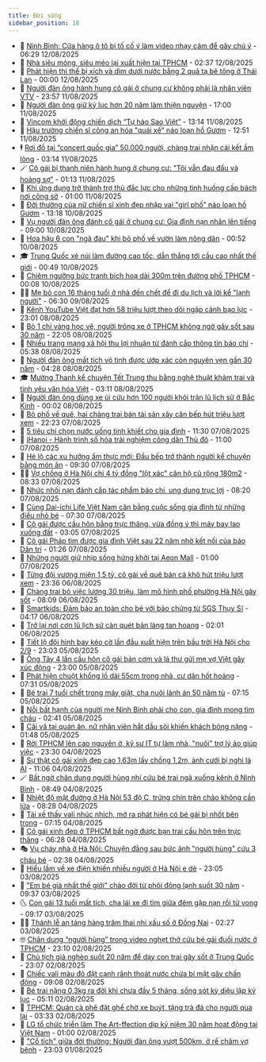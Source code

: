 ```yaml
---
title: Đời sống
sidebar_position: 18
---
```


<!-- dantri-doi-song:START -->
- 🥳 [Ninh Bình: Cửa hàng ô tô bị tố cố ý làm video nhạy cảm để gây chú ý](https://dantri.com.vn/doi-song/ninh-binh-cua-hang-o-to-bi-to-co-y-lam-video-nhay-cam-de-gay-chu-y-20250812132415310.htm) - 06:29 12/08/2025
- 🌁 [Nhà siêu mỏng, siêu méo lại xuất hiện tại TPHCM](https://dantri.com.vn/bat-dong-san/nha-sieu-mong-sieu-meo-lai-xuat-hien-tai-tphcm-20250812032452042.htm) - 02:37 12/08/2025
- 👀 [Phát hiện thi thể bị xích và dìm dưới nước bằng 2 quả tạ bê tông ở Thái Lan](https://dantri.com.vn/doi-song/phat-hien-thi-the-bi-xich-va-dim-duoi-nuoc-bang-2-qua-ta-be-tong-o-thai-lan-20250811225513187.htm) - 00:00 12/08/2025
- 🐻 [Người đàn ông hành hung cô gái ở chung cư không phải là nhân viên VTV](https://dantri.com.vn/doi-song/nguoi-dan-ong-hanh-hung-co-gai-o-chung-cu-khong-phai-la-nhan-vien-vtv-20250812064938207.htm) - 23:57 11/08/2025
- 🦅 [Người đàn ông giữ kỷ lục hơn 20 năm làm thiện nguyện](https://dantri.com.vn/xa-hoi/nguoi-dan-ong-giu-ky-luc-hon-20-nam-lam-thien-nguyen-20250811171628663.htm) - 17:00 11/08/2025
- 🦩 [Vincom khởi động chiến dịch “Tự hào Sao Việt”](https://dantri.com.vn/doi-song/vincom-khoi-dong-chien-dich-tu-hao-sao-viet-20250811195718750.htm) - 13:14 11/08/2025
- 🦏 [Hậu trường chiến sĩ công an hóa &quot;quái xế&quot; náo loạn hồ Gươm](https://dantri.com.vn/doi-song/hau-truong-chien-si-cong-an-hoa-quai-xe-nao-loan-ho-guom-20250811165245761.htm) - 12:51 11/08/2025
- 🕴 [Rơi đồ tại “concert quốc gia” 50.000 người, chàng trai nhận cái kết ấm lòng](https://dantri.com.vn/doi-song/roi-do-tai-concert-quoc-gia-50000-nguoi-chang-trai-nhan-cai-ket-am-long-20250811094553749.htm) - 03:14 11/08/2025
- 🪄 [Cô gái bị thanh niên hành hung ở chung cư: &quot;Tôi vẫn đau đầu và hoảng sợ&quot;](https://dantri.com.vn/doi-song/co-gai-bi-thanh-nien-hanh-hung-o-chung-cu-toi-van-dau-dau-va-hoang-so-20250420205336783.htm) - 01:13 11/08/2025
- 🚦 [Khi ứng dụng trở thành trợ thủ đắc lực cho những tình huống cấp bách nơi công sở](https://dantri.com.vn/doi-song/khi-ung-dung-tro-thanh-tro-thu-dac-luc-cho-nhung-tinh-huong-cap-bach-noi-cong-so-20250805210320437.htm) - 01:00 11/08/2025
- 🤔 [Đời thường của nữ chiến sĩ xinh đẹp nhập vai &quot;girl phố&quot; náo loạn hồ Gươm](https://dantri.com.vn/doi-song/doi-thuong-cua-nu-chien-si-xinh-dep-nhap-vai-girl-pho-nao-loan-ho-guom-20250810192702943.htm) - 13:18 10/08/2025
- 🚦 [Vụ người đàn ông đánh cô gái ở chung cư: Gia đình nạn nhân lên tiếng](https://dantri.com.vn/doi-song/vu-nguoi-dan-ong-danh-co-gai-o-chung-cu-gia-dinh-nan-nhan-len-tieng-20250810141518114.htm) - 09:00 10/08/2025
- 🐎 [Hoa hậu 6 con &quot;ngã đau&quot; khi bỏ phố về vườn làm nông dân](https://dantri.com.vn/doi-song/hoa-hau-6-con-nga-dau-khi-bo-pho-ve-vuon-lam-nong-dan-20250708170302941.htm) - 00:52 10/08/2025
- 🎓 [Trung Quốc xẻ núi làm đường cao tốc, dẫn thẳng tới cầu cao nhất thế giới](https://dantri.com.vn/du-lich/trung-quoc-xe-nui-lam-duong-cao-toc-dan-thang-toi-cau-cao-nhat-the-gioi-20250809232639589.htm) - 00:49 10/08/2025
- 🐘 [Chiêm ngưỡng bức tranh bích hoạ dài 300m trên đường phố TPHCM](https://dantri.com.vn/xa-hoi/chiem-nguong-buc-tranh-bich-hoa-dai-300m-tren-duong-pho-tphcm-20250810025719624.htm) - 00:08 10/08/2025
- 🧑‍🏫 [Mẹ bỏ con 16 tháng tuổi ở nhà đến chết để đi du lịch và lời kể &quot;lạnh người&quot;](https://dantri.com.vn/doi-song/me-bo-con-16-thang-tuoi-o-nha-den-chet-de-di-du-lich-va-loi-ke-lanh-nguoi-20250804130744152.htm) - 06:30 09/08/2025
- 🦒 [Kênh YouTube Việt đạt hơn 58 triệu lượt theo dõi ngập cảnh bạo lực](https://dantri.com.vn/doi-song/kenh-youtube-viet-dat-hon-58-trieu-luot-theo-doi-ngap-canh-bao-luc-20250806172619216.htm) - 23:01 08/08/2025
- 🧰 [Bỏ 1 chỉ vàng học vẽ, người trông xe ở TPHCM không ngờ gây sốt sau 30 năm](https://dantri.com.vn/doi-song/bo-1-chi-vang-hoc-ve-nguoi-trong-xe-o-tphcm-khong-ngo-gay-sot-sau-30-nam-20250808141759616.htm) - 22:05 08/08/2025
- 🧐 [Nhiều trang mạng xã hội thu lợi nhuận từ đánh cắp thông tin báo chí](https://dantri.com.vn/doi-song/nhieu-trang-mang-xa-hoi-thu-loi-nhuan-tu-danh-cap-thong-tin-bao-chi-20250807194955936.htm) - 05:38 08/08/2025
- 🌮 [Người đàn ông mất tích vô tình được ướp xác còn nguyên vẹn gần 30 năm](https://dantri.com.vn/doi-song/nguoi-dan-ong-mat-tich-vo-tinh-duoc-uop-xac-con-nguyen-ven-gan-30-nam-20250808094313224.htm) - 04:28 08/08/2025
- 🎓 [Mường Thanh kể chuyện Tết Trung thu bằng nghệ thuật khảm trai và tình yêu văn hóa Việt](https://dantri.com.vn/doi-song/muong-thanh-ke-chuyen-tet-trung-thu-bang-nghe-thuat-kham-trai-va-tinh-yeu-van-hoa-viet-20250808100655593.htm) - 03:11 08/08/2025
- 🚀 [Người đàn ông dùng xe ủi cứu hơn 100 người khỏi trận lũ lịch sử ở Bắc Kinh](https://dantri.com.vn/doi-song/nguoi-dan-ong-dung-xe-ui-cuu-hon-100-nguoi-khoi-tran-lu-lich-su-o-bac-kinh-20250807230035858.htm) - 00:02 08/08/2025
- 🤖 [Bỏ phố về quê, hai chàng trai bán tài sản xây căn bếp hút triệu lượt xem](https://dantri.com.vn/doi-song/bo-pho-ve-que-hai-chang-trai-ban-tai-san-xay-can-bep-hut-trieu-luot-xem-20250715195312770.htm) - 22:23 07/08/2025
- 🤩 [5 tiêu chí chọn nước uống tinh khiết cho gia đình](https://dantri.com.vn/doi-song/5-tieu-chi-chon-nuoc-uong-tinh-khiet-cho-gia-dinh-20250807171336611.htm) - 11:30 07/08/2025
- 👹 [iHanoi - Hành trình số hóa trải nghiệm công dân Thủ đô](https://dantri.com.vn/doi-song/ihanoi-hanh-trinh-so-hoa-trai-nghiem-cong-dan-thu-do-20250807170743360.htm) - 11:00 07/08/2025
- 🦩 [Hé lộ các xu hướng ẩm thực mới: Đầu bếp trở thành người kể chuyện bằng món ăn](https://dantri.com.vn/doi-song/he-lo-cac-xu-huong-am-thuc-moi-dau-bep-tro-thanh-nguoi-ke-chuyen-bang-mon-an-20250807161746612.htm) - 09:30 07/08/2025
- 🧑‍🏫 [Vợ chồng ở Hà Nội chi 4 tỷ đồng &quot;lột xác&quot; căn hộ cũ rộng 180m2](https://dantri.com.vn/doi-song/vo-chong-o-ha-noi-chi-4-ty-dong-lot-xac-can-ho-cu-rong-180m2-20250807100509745.htm) - 08:33 07/08/2025
- 🌈 [Nhức nhối nạn đánh cắp tác phẩm báo chí, ung dung trục lợi](https://dantri.com.vn/doi-song/nhuc-nhoi-nan-danh-cap-tac-pham-bao-chi-ung-dung-truc-loi-20250804203043708.htm) - 08:20 07/08/2025
- 💃 [Cùng Dai-ichi Life Việt Nam cân bằng cuộc sống gia đình từ những điều nhỏ bé](https://dantri.com.vn/doi-song/cung-dai-ichi-life-viet-nam-can-bang-cuoc-song-gia-dinh-tu-nhung-dieu-nho-be-20250807121158199.htm) - 07:30 07/08/2025
- 💂 [Cô gái được cầu hôn bằng trực thăng, vừa đồng ý thì máy bay lao xuống đất](https://dantri.com.vn/doi-song/co-gai-duoc-cau-hon-bang-truc-thang-vua-dong-y-thi-may-bay-lao-xuong-dat-20250807080925914.htm) - 03:05 07/08/2025
- 🦏 [Cô gái Pháp tìm được gia đình Việt sau 22 năm nhờ kết nối của báo Dân trí](https://dantri.com.vn/doi-song/co-gai-phap-tim-duoc-gia-dinh-viet-sau-22-nam-nho-ket-noi-cua-bao-dan-tri-20250806202037701.htm) - 01:26 07/08/2025
- 🤡 [Những người giữ nhịp sống hứng khởi tại Aeon Mall](https://dantri.com.vn/doi-song/nhung-nguoi-giu-nhip-song-hung-khoi-tai-aeon-mall-20250806170300777.htm) - 01:00 07/08/2025
- 🫶 [Từng đội vương miện 1,5 tỷ, cô gái về quê bán cá khô hút triệu lượt xem](https://dantri.com.vn/doi-song/tung-doi-vuong-mien-15-ty-co-gai-ve-que-ban-ca-kho-hut-trieu-luot-xem-20250803004641989.htm) - 23:36 06/08/2025
- 💪 [Chàng trai bỏ việc lương 30 triệu, làm mô hình phố phường Hà Nội gây sốt](https://dantri.com.vn/doi-song/chang-trai-bo-viec-luong-30-trieu-lam-mo-hinh-pho-phuong-ha-noi-gay-sot-20250805154354784.htm) - 08:09 06/08/2025
- 🦅 [Smartkids: Đảm bảo an toàn cho bé với bảo chứng từ SGS Thụy Sĩ](https://dantri.com.vn/doi-song/smartkids-dam-bao-an-toan-cho-be-voi-bao-chung-tu-sgs-thuy-si-20250806090234225.htm) - 04:17 06/08/2025
- 🧠 [Trở lại nơi cơn lũ lịch sử càn quét bản làng tan hoang](https://dantri.com.vn/doi-song/tro-lai-noi-con-lu-lich-su-can-quet-ban-lang-tan-hoang-20250806070910302.htm) - 02:01 06/08/2025
- 🦅 [Tiết lộ đội hình bay kéo cờ lần đầu xuất hiện trên bầu trời Hà Nội cho 2/9](https://dantri.com.vn/doi-song/tiet-lo-doi-hinh-bay-keo-co-lan-dau-xuat-hien-tren-bau-troi-ha-noi-cho-29-20250728184658742.htm) - 23:03 05/08/2025
- 💪 [Ông Tây 4 lần cầu hôn cô gái bán cơm và lá thư gửi mẹ vợ Việt gây xúc động](https://dantri.com.vn/doi-song/ong-tay-4-lan-cau-hon-co-gai-ban-com-va-la-thu-gui-me-vo-viet-gay-xuc-dong-20250805124324017.htm) - 23:00 05/08/2025
- 🧐 [Phát hiện chuột khổng lồ dài 55cm trong nhà, cư dân hốt hoảng](https://dantri.com.vn/doi-song/phat-hien-chuot-khong-lo-dai-55cm-trong-nha-cu-dan-hot-hoang-20250805000636345.htm) - 07:31 05/08/2025
- 👀 [Bé trai 7 tuổi chết trong máy giặt, cha nuôi lãnh án 50 năm tù](https://dantri.com.vn/doi-song/be-trai-7-tuoi-chet-trong-may-giat-cha-nuoi-lanh-an-50-nam-tu-20250805011248782.htm) - 07:15 05/08/2025
- 🎉 [Nỗi bất hạnh của người mẹ Ninh Bình phải cho con, gia đình mong tìm cháu](https://dantri.com.vn/doi-song/noi-bat-hanh-cua-nguoi-me-ninh-binh-phai-cho-con-gia-dinh-mong-tim-chau-20250704112948055.htm) - 02:41 05/08/2025
- 💂 [Cãi vã tại quán ăn, nữ nhân viên hắt dầu sôi khiến khách bỏng nặng](https://dantri.com.vn/doi-song/cai-va-tai-quan-an-nu-nhan-vien-hat-dau-soi-khien-khach-bong-nang-20250805014324410.htm) - 01:48 05/08/2025
- 🚀 [Rời TPHCM lên cao nguyên ở, kỹ sư IT tự làm nhà, &quot;nuôi&quot; trợ lý ảo giúp việc](https://dantri.com.vn/doi-song/roi-tphcm-len-cao-nguyen-o-ky-su-it-tu-lam-nha-nuoi-tro-ly-ao-giup-viec-20250708143240229.htm) - 23:30 04/08/2025
- 👹 [Sự thật cô gái xinh đẹp cao 1,63m lấy chồng 1,2m, ảnh cưới bị nghi là AI](https://dantri.com.vn/doi-song/su-that-co-gai-xinh-dep-cao-163m-lay-chong-12m-anh-cuoi-bi-nghi-la-ai-20250804150637978.htm) - 11:06 04/08/2025
- 🪄 [Bất ngờ chân dung người hùng nhí cứu bé trai ngã xuống kênh ở Ninh Bình](https://dantri.com.vn/doi-song/bat-ngo-chan-dung-nguoi-hung-nhi-cuu-be-trai-nga-xuong-kenh-o-ninh-binh-20250804134358427.htm) - 08:49 04/08/2025
- 🌁 [Nhiệt độ mặt đường ở Hà Nội 53 độ C, trứng chín trên chảo không cần lửa](https://dantri.com.vn/doi-song/nhiet-do-mat-duong-o-ha-noi-53-do-c-trung-chin-tren-chao-khong-can-lua-20250804144319214.htm) - 08:28 04/08/2025
- 🌋 [Tài xế thấy vali nhúc nhích, mở ra phát hiện có bé gái bị nhốt bên trong](https://dantri.com.vn/doi-song/tai-xe-thay-vali-nhuc-nhich-mo-ra-phat-hien-co-be-gai-bi-nhot-ben-trong-20250804140413027.htm) - 07:15 04/08/2025
- 🦆 [Cô gái xinh đẹp ở TPHCM  bất ngờ được bạn trai cầu hôn trên trực thăng](https://dantri.com.vn/doi-song/co-gai-xinh-dep-o-tphcm-bat-ngo-duoc-ban-trai-cau-hon-tren-truc-thang-20250804131337934.htm) - 06:28 04/08/2025
- 🎭 [Vụ cháy nhà ở Hà Nội: Chuyện đằng sau bức ảnh &quot;người hùng&quot; cứu 3 cháu bé](https://dantri.com.vn/doi-song/vu-chay-nha-o-ha-noi-chuyen-dang-sau-buc-anh-nguoi-hung-cuu-3-chau-be-20250803213005664.htm) - 02:38 04/08/2025
- 🤡 [Hiểu lầm về xe điện khiến nhiều người ở Hà Nội e dè](https://dantri.com.vn/doi-song/hieu-lam-ve-xe-dien-khien-nhieu-nguoi-o-ha-noi-e-de-20250730174914914.htm) - 23:05 03/08/2025
- 🦩 [&quot;Em bé già nhất thế giới&quot; chào đời từ phôi đông lạnh suốt 30 năm](https://dantri.com.vn/doi-song/em-be-gia-nhat-the-gioi-chao-doi-tu-phoi-dong-lanh-suot-30-nam-20250803144006620.htm) - 09:37 03/08/2025
- 🌜 [Con gái 13 tuổi mất tích, cha lái xe đi tìm giữa đêm gặp nạn rồi tử vong](https://dantri.com.vn/doi-song/con-gai-13-tuoi-mat-tich-cha-lai-xe-di-tim-giua-dem-gap-nan-roi-tu-vong-20250803144730084.htm) - 09:17 03/08/2025
- 🧑‍🏫 [Thánh lễ an táng hàng trăm thai nhi xấu số ở Đồng Nai](https://dantri.com.vn/xa-hoi/thanh-le-an-tang-hang-tram-thai-nhi-xau-so-o-dong-nai-20250729151525805.htm) - 02:27 03/08/2025
- 🤓 [Chân dung “người hùng” trong video nghẹt thở cứu bé gái đuối nước ở TPHCM](https://dantri.com.vn/doi-song/chan-dung-nguoi-hung-trong-video-nghet-tho-cuu-be-gai-duoi-nuoc-o-tphcm-20250802204640946.htm) - 23:10 02/08/2025
- 🤗 [Chủ tịch giả nghèo suốt 20 năm để dạy con trai gây sốt ở Trung Quốc](https://dantri.com.vn/doi-song/chu-tich-gia-ngheo-suot-20-nam-de-day-con-trai-gay-sot-o-trung-quoc-20250801205240347.htm) - 23:07 02/08/2025
- 🦒 [Chiếc vali màu đỏ đặt cạnh rãnh thoát nước chứa bí mật gây chấn động](https://dantri.com.vn/doi-song/chiec-vali-mau-do-dat-canh-ranh-thoat-nuoc-chua-bi-mat-gay-chan-dong-20250802124354367.htm) - 09:08 02/08/2025
- 💂 [Bé trai nặng 0,3kg ra đời khi chưa đầy 5 tháng, sống sót kỳ diệu lập kỷ lục](https://dantri.com.vn/doi-song/be-trai-nang-03kg-ra-doi-khi-chua-day-5-thang-song-sot-ky-dieu-lap-ky-luc-20250727012628664.htm) - 05:11 02/08/2025
- 🚀 [TPHCM: Quán cà phê đặt ghế chờ xe buýt, tặng trà đá cho người qua lại](https://dantri.com.vn/doi-song/tphcm-quan-ca-phe-dat-ghe-cho-xe-buyt-tang-tra-da-cho-nguoi-qua-lai-20250802102700377.htm) - 03:33 02/08/2025
- 🐲 [LG tổ chức triển lãm The Art-ffection dịp kỷ niệm 30 năm hoạt động tại Việt Nam](https://dantri.com.vn/doi-song/lg-to-chuc-trien-lam-the-art-ffection-dip-ky-niem-30-nam-hoat-dong-tai-viet-nam-20250801220924277.htm) - 01:00 02/08/2025
- 🎡 [&quot;Cổ tích&quot; giữa đời thường: Người đàn ông vượt 500km, ở rể chăm vợ bệnh](https://dantri.com.vn/doi-song/co-tich-giua-doi-thuong-nguoi-dan-ong-vuot-500km-o-re-cham-vo-benh-20250801190058762.htm) - 23:03 01/08/2025<!-- dantri-doi-song:END -->
